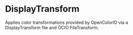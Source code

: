 # DisplayTransform

Applies color transformations provided by
OpenColorIO via a DisplayTransform file and OCIO FileTransform.

